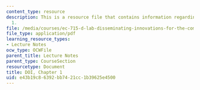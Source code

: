 ```yaml
---
content_type: resource
description: This is a resource file that contains information regarding DOI, chapter
  1.
file: /media/courses/ec-715-d-lab-disseminating-innovations-for-the-common-good-spring-2007/e43b19c86392bb7421cc1b39625e4500_MITEC_715S07_lec2b.pdf
file_type: application/pdf
learning_resource_types:
- Lecture Notes
ocw_type: OCWFile
parent_title: Lecture Notes
parent_type: CourseSection
resourcetype: Document
title: DOI, Chapter 1
uid: e43b19c8-6392-bb74-21cc-1b39625e4500
---
```

